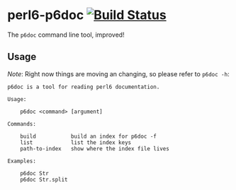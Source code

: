 # perl6-p6doc [![Build Status](https://travis-ci.org/noisegul/perl6-p6doc.svg?branch=master)](https://travis-ci.org/noisegul/perl6-p6doc)

The `p6doc` command line tool, improved!

## Usage

*Note*: Right now things are moving an changing, so please refer to `p6doc -h`:

```
p6doc is a tool for reading perl6 documentation.

Usage:

	p6doc <command> [argument]

Commands:

	build           build an index for p6doc -f
	list            list the index keys
	path-to-index   show where the index file lives

Examples:

	p6doc Str
	p6doc Str.split
```
